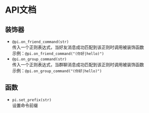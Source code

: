 # API文档

## 装饰器
* `@pi.on_friend_command(str)`  
传入一个正则表达式，当好友消息成功匹配到该正则时调用被装饰函数  
示例：`@pi.on_friend_command("(你好|hello)")`
* `@pi.on_group_command(str)`  
传入一个正则表达式，当群聊消息成功匹配到该正则时调用被装饰函数    
示例：`@pi.on_group_command("(你好|hello)")`

## 函数
* `pi.set_prefix(str)`  
设置命令前缀